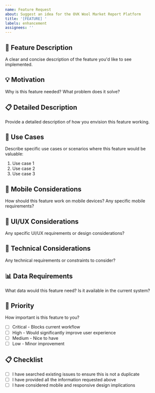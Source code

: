 ```yaml
---
name: Feature Request
about: Suggest an idea for the OVK Wool Market Report Platform
title: '[FEATURE] '
labels: enhancement
assignees: ''
---
```


## 🚀 Feature Description
A clear and concise description of the feature you'd like to see implemented.

## 💡 Motivation
Why is this feature needed? What problem does it solve?

## 📋 Detailed Description
Provide a detailed description of how you envision this feature working.

## 🎯 Use Cases
Describe specific use cases or scenarios where this feature would be valuable:
1. Use case 1
2. Use case 2
3. Use case 3

## 📱 Mobile Considerations
How should this feature work on mobile devices? Any specific mobile requirements?

## 🎨 UI/UX Considerations
Any specific UI/UX requirements or design considerations?

## 🔧 Technical Considerations
Any technical requirements or constraints to consider?

## 📊 Data Requirements
What data would this feature need? Is it available in the current system?

## 🎯 Priority
How important is this feature to you?
- [ ] Critical - Blocks current workflow
- [ ] High - Would significantly improve user experience
- [ ] Medium - Nice to have
- [ ] Low - Minor improvement

## 📋 Checklist
- [ ] I have searched existing issues to ensure this is not a duplicate
- [ ] I have provided all the information requested above
- [ ] I have considered mobile and responsive design implications
